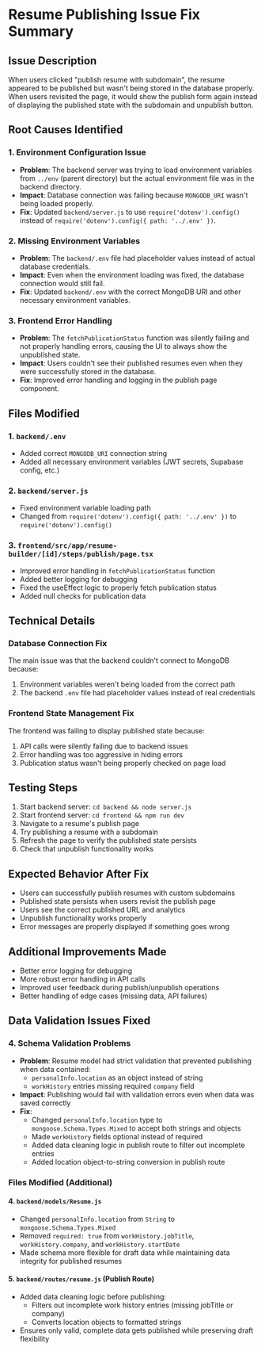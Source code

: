 # Resume Publishing Issue Fix Summary

## Issue Description
When users clicked "publish resume with subdomain", the resume appeared to be published but wasn't being stored in the database properly. When users revisited the page, it would show the publish form again instead of displaying the published state with the subdomain and unpublish button.

## Root Causes Identified

### 1. Environment Configuration Issue
- **Problem**: The backend server was trying to load environment variables from `../env` (parent directory) but the actual environment file was in the backend directory.
- **Impact**: Database connection was failing because `MONGODB_URI` wasn't being loaded properly.
- **Fix**: Updated `backend/server.js` to use `require('dotenv').config()` instead of `require('dotenv').config({ path: '../.env' })`.

### 2. Missing Environment Variables
- **Problem**: The `backend/.env` file had placeholder values instead of actual database credentials.
- **Impact**: Even when the environment loading was fixed, the database connection would still fail.
- **Fix**: Updated `backend/.env` with the correct MongoDB URI and other necessary environment variables.

### 3. Frontend Error Handling
- **Problem**: The `fetchPublicationStatus` function was silently failing and not properly handling errors, causing the UI to always show the unpublished state.
- **Impact**: Users couldn't see their published resumes even when they were successfully stored in the database.
- **Fix**: Improved error handling and logging in the publish page component.

## Files Modified

### 1. `backend/.env`
- Added correct `MONGODB_URI` connection string
- Added all necessary environment variables (JWT secrets, Supabase config, etc.)

### 2. `backend/server.js`
- Fixed environment variable loading path
- Changed from `require('dotenv').config({ path: '../.env' })` to `require('dotenv').config()`

### 3. `frontend/src/app/resume-builder/[id]/steps/publish/page.tsx`
- Improved error handling in `fetchPublicationStatus` function
- Added better logging for debugging
- Fixed the useEffect logic to properly fetch publication status
- Added null checks for publication data

## Technical Details

### Database Connection Fix
The main issue was that the backend couldn't connect to MongoDB because:
1. Environment variables weren't being loaded from the correct path
2. The backend `.env` file had placeholder values instead of real credentials

### Frontend State Management Fix
The frontend was failing to display published state because:
1. API calls were silently failing due to backend issues
2. Error handling was too aggressive in hiding errors
3. Publication status wasn't being properly checked on page load

## Testing Steps
1. Start backend server: `cd backend && node server.js`
2. Start frontend server: `cd frontend && npm run dev`
3. Navigate to a resume's publish page
4. Try publishing a resume with a subdomain
5. Refresh the page to verify the published state persists
6. Check that unpublish functionality works

## Expected Behavior After Fix
- Users can successfully publish resumes with custom subdomains
- Published state persists when users revisit the publish page
- Users see the correct published URL and analytics
- Unpublish functionality works properly
- Error messages are properly displayed if something goes wrong

## Additional Improvements Made
- Better error logging for debugging
- More robust error handling in API calls
- Improved user feedback during publish/unpublish operations
- Better handling of edge cases (missing data, API failures)

## Data Validation Issues Fixed

### 4. Schema Validation Problems
- **Problem**: Resume model had strict validation that prevented publishing when data contained:
  - `personalInfo.location` as an object instead of string
  - `workHistory` entries missing required `company` field
- **Impact**: Publishing would fail with validation errors even when data was saved correctly
- **Fix**: 
  - Changed `personalInfo.location` type to `mongoose.Schema.Types.Mixed` to accept both strings and objects
  - Made `workHistory` fields optional instead of required
  - Added data cleaning logic in publish route to filter out incomplete entries
  - Added location object-to-string conversion in publish route

### Files Modified (Additional)

#### 4. `backend/models/Resume.js`
- Changed `personalInfo.location` from `String` to `mongoose.Schema.Types.Mixed`
- Removed `required: true` from `workHistory.jobTitle`, `workHistory.company`, and `workHistory.startDate`
- Made schema more flexible for draft data while maintaining data integrity for published resumes

#### 5. `backend/routes/resume.js` (Publish Route)
- Added data cleaning logic before publishing:
  - Filters out incomplete work history entries (missing jobTitle or company)
  - Converts location objects to formatted strings
- Ensures only valid, complete data gets published while preserving draft flexibility
